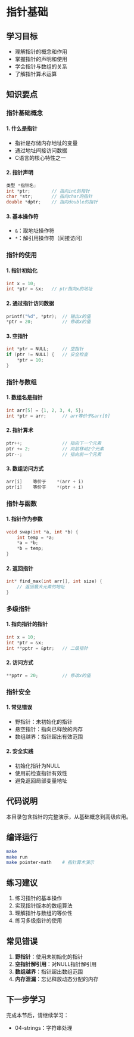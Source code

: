 # 指针基础

## 学习目标
- 理解指针的概念和作用
- 掌握指针的声明和使用
- 学会指针与数组的关系
- 了解指针算术运算

## 知识要点

### 指针基础概念

#### 1. 什么是指针
- 指针是存储内存地址的变量
- 通过地址间接访问数据
- C语言的核心特性之一

#### 2. 指针声明
```c
类型 *指针名;
int *ptr;        // 指向int的指针
char *str;       // 指向char的指针
double *dptr;    // 指向double的指针
```

#### 3. 基本操作符
- `&`：取地址操作符
- `*`：解引用操作符（间接访问）

### 指针的使用

#### 1. 指针初始化
```c
int x = 10;
int *ptr = &x;   // ptr指向x的地址
```

#### 2. 通过指针访问数据
```c
printf("%d", *ptr);  // 输出x的值
*ptr = 20;           // 修改x的值
```

#### 3. 空指针
```c
int *ptr = NULL;     // 空指针
if (ptr != NULL) {   // 安全检查
    *ptr = 10;
}
```

### 指针与数组

#### 1. 数组名是指针
```c
int arr[5] = {1, 2, 3, 4, 5};
int *ptr = arr;      // arr等价于&arr[0]
```

#### 2. 指针算术
```c
ptr++;               // 指向下一个元素
ptr += 2;            // 向前移动2个元素
ptr--;               // 指向前一个元素
```

#### 3. 数组访问方式
```c
arr[i]    等价于    *(arr + i)
ptr[i]    等价于    *(ptr + i)
```

### 指针与函数

#### 1. 指针作为参数
```c
void swap(int *a, int *b) {
    int temp = *a;
    *a = *b;
    *b = temp;
}
```

#### 2. 返回指针
```c
int* find_max(int arr[], int size) {
    // 返回最大元素的地址
}
```

### 多级指针

#### 1. 指向指针的指针
```c
int x = 10;
int *ptr = &x;
int **pptr = &ptr;   // 二级指针
```

#### 2. 访问方式
```c
**pptr = 20;         // 修改x的值
```

### 指针安全

#### 1. 常见错误
- 野指针：未初始化的指针
- 悬空指针：指向已释放的内存
- 数组越界：指针超出有效范围

#### 2. 安全实践
- 初始化指针为NULL
- 使用前检查指针有效性
- 避免返回局部变量地址

## 代码说明
本目录包含指针的完整演示，从基础概念到高级应用。

## 编译运行
```bash
make
make run
make pointer-math    # 指针算术演示
```

## 练习建议
1. 练习指针的基本操作
2. 实现指针版本的数组算法
3. 理解指针与数组的等价性
4. 练习多级指针的使用

## 常见错误
1. **野指针**：使用未初始化的指针
2. **空指针解引用**：对NULL指针解引用
3. **数组越界**：指针超出数组范围
4. **内存泄漏**：忘记释放动态分配的内存

## 下一步学习
完成本节后，请继续学习：
- 04-strings：字符串处理
